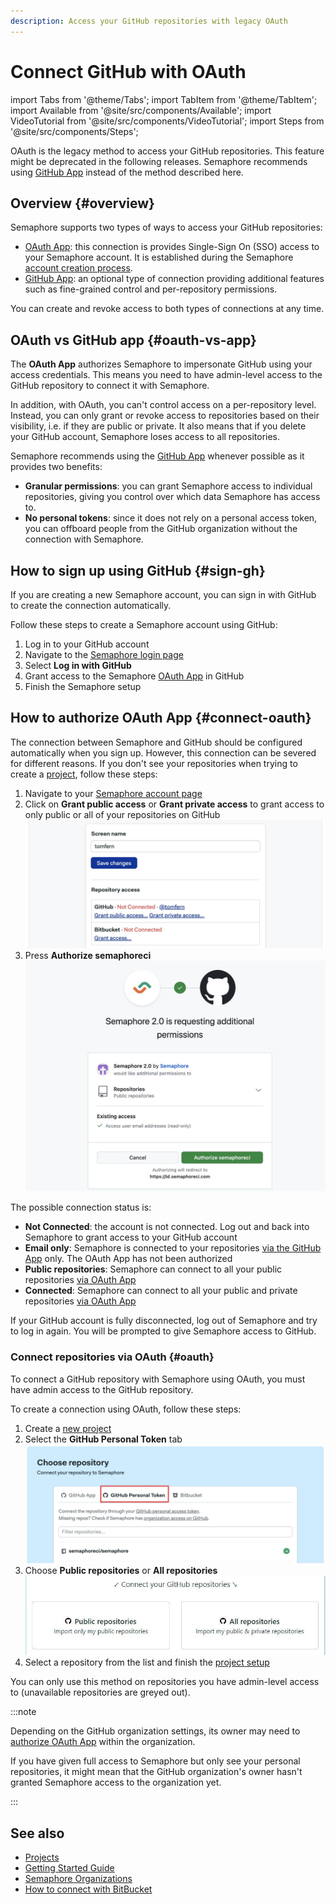 ```yaml
---
description: Access your GitHub repositories with legacy OAuth
---
```


# Connect GitHub with OAuth

import Tabs from '@theme/Tabs';
import TabItem from '@theme/TabItem';
import Available from '@site/src/components/Available';
import VideoTutorial from '@site/src/components/VideoTutorial';
import Steps from '@site/src/components/Steps';

OAuth is the legacy method to access your GitHub repositories. This feature might be deprecated in the following releases. Semaphore recommends using [GitHub App](./connect-github) instead of the method described here.

## Overview {#overview}

Semaphore supports two types of ways to access your GitHub repositories:

- [OAuth App](https://github.com/settings/connections/applications/328c742132e5407abd7d): this connection is provides Single-Sign On (SSO) access to your Semaphore account. It is established during the Semaphore [account creation process](../getting-started/guided-tour).
- [GitHub App](https://github.com/apps/semaphore-ci-cd): an optional type of connection providing additional features such as fine-grained control and per-repository permissions.

You can create and revoke access to both types of connections at any time.

## OAuth vs GitHub app {#oauth-vs-app}

The **OAuth App** authorizes Semaphore to impersonate GitHub using your access credentials. This means you need to have admin-level access to the GitHub repository to connect it with Semaphore.

In addition, with OAuth, you can't control access on a per-repository level. Instead, you can only grant or revoke access to repositories based on their visibility, i.e. if they are public or private. It also means that if you delete your GitHub account, Semaphore loses access to all repositories.

Semaphore recommends using the [GitHub App](./connect-github) whenever possible as it provides two benefits:

- **Granular permissions**: you can grant Semaphore access to individual repositories, giving you control over which data Semaphore has access to.
- **No personal tokens**: since it does not rely on a personal access token, you can offboard people from the GitHub organization without the connection with Semaphore.

## How to sign up using GitHub {#sign-gh}

If you are creating a new Semaphore account, you can sign in with GitHub to create the connection automatically.

Follow these steps to create a Semaphore account using GitHub:

<Steps>

1. Log in to your GitHub account
2. Navigate to the [Semaphore login page](https://semaphoreci.com/login)
3. Select **Log in with GitHub**
4. Grant access to the Semaphore [OAuth App](https://github.com/settings/connections/applications/328c742132e5407abd7d) in GitHub
5. Finish the Semaphore setup

</Steps>

## How to authorize OAuth App {#connect-oauth}

The connection between Semaphore and GitHub should be configured automatically when you sign up. However, this connection can be severed for different reasons. If you don't see your repositories when trying to create a [project](./projects), follow these steps:

<Steps>

1. Navigate to your [Semaphore account page](https://me.semaphoreci.com/account)
2. Click on **Grant public access** or **Grant private access** to grant access to only public or all of your repositories on GitHub
    ![Connecting Semaphore to your Git provider](./img/connect-gh-bb.jpg)
3. Press **Authorize semaphoreci**
    ![Authorize access to GitHub account](./img/authorize-gh.jpg)

</Steps>

The possible connection status is:

- **Not Connected**: the account is not connected. Log out and back into Semaphore to grant access to your GitHub account
- **Email only**: Semaphore is connected to your repositories [via the GitHub App](./connect-github) only. The OAuth App has not been authorized
- **Public repositories**: Semaphore can connect to all your public repositories [via OAuth App](#oauth)
- **Connected**: Semaphore can connect to all your public and private repositories [via OAuth App](#oauth)

If your GitHub account is fully disconnected, log out of Semaphore and try to log in again. You will be prompted to give Semaphore access to GitHub.

### Connect repositories via OAuth {#oauth}

To connect a GitHub repository with Semaphore using OAuth, you must have admin access to the GitHub repository.

To create a connection using OAuth, follow these steps:

<Steps>

1. Create a [new project](./projects#create-project)
2. Select the **GitHub Personal Token** tab
    ![Selecting the personal token tab](./img/oauth-personal-token.jpg)
3. Choose **Public repositories** or **All repositories**
    ![OAuth permission options](./img/oauth-permissions.jpg)
4. Select a repository from the list and finish the [project setup](./projects)

</Steps>

You can only use this method on repositories you have admin-level access to (unavailable repositories are greyed out).

:::note

Depending on the GitHub organization settings, its owner may need to [authorize OAuth App](https://docs.github.com/en/apps/oauth-apps/building-oauth-apps/authorizing-oauth-apps) within the organization.

If you have given full access to Semaphore but only see your personal repositories, it might mean that the GitHub organization's owner hasn't granted Semaphore access to the organization yet.

:::

## See also

- [Projects](./projects)
- [Getting Started Guide](../getting-started/guided-tour)
- [Semaphore Organizations](./organizations)
- [How to connect with BitBucket](./connect-bitbucket)
